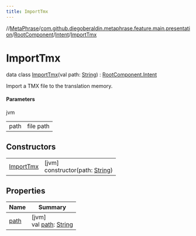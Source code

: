 ```yaml
---
title: ImportTmx
---
```

//[MetaPhrase](../../../../../index.html)/[com.github.diegoberaldin.metaphrase.feature.main.presentation](../../../index.html)/[RootComponent](../../index.html)/[Intent](../index.html)/[ImportTmx](index.html)



# ImportTmx

data class [ImportTmx](index.html)(val path: [String](https://kotlinlang.org/api/latest/jvm/stdlib/kotlin/-string/index.html)) : [RootComponent.Intent](../index.html)

Import a TMX file to the translation memory.



#### Parameters


jvm

| | |
|---|---|
| path | file path |



## Constructors


| | |
|---|---|
| [ImportTmx](-import-tmx.html) | [jvm]<br>constructor(path: [String](https://kotlinlang.org/api/latest/jvm/stdlib/kotlin/-string/index.html)) |


## Properties


| Name | Summary |
|---|---|
| [path](path.html) | [jvm]<br>val [path](path.html): [String](https://kotlinlang.org/api/latest/jvm/stdlib/kotlin/-string/index.html) |

